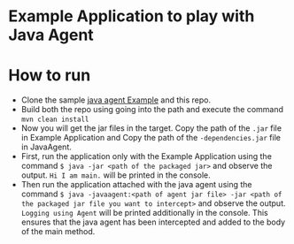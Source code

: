 # Example Application to play with Java Agent

# How to run
- Clone the sample [java agent Example](https://github.com/Sathiyakugan/javaagent-example.git) and this repo. 
- Build both the repo using going into the path and execute the command `mvn clean install`
- Now you will get the jar files in the target. Copy the path of the `.jar` file in Example Application and Copy the
 path of the `-dependencies.jar` file in JavaAgent.
- First, run the application only with the Example Application using the command `$ java -jar <path of the packaged jar>`
 and observe the output. `Hi I am main.` will be printed in the console. 
- Then run the application attached with the java agent using the command `$ java -javaagent:<path of agent jar file> -jar <path of the packaged jar file you want to intercept>` and observe the output. `Logging using Agent` will be printed additionally in the console. This ensures that the java agent has been intercepted and added to the body of the main method.

